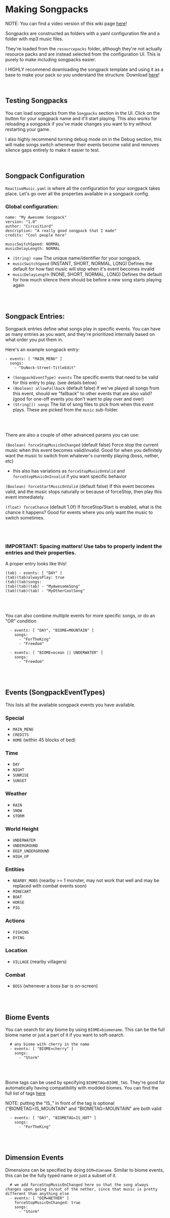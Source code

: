 
# Making Songpacks

NOTE: You can find a video version of this wiki page [here](https://www.youtube.com/watch?v=6vgtpL0cQSA)!

Songpacks are constructed as folders with a yaml configuration file and a folder with mp3 music files.

They're loaded from the `resourcepacks` folder, although they're not actually resource packs and are instead selected from the configuration UI. This is purely to make including songpacks easier.

I HIGHLY recommend downloading the songpack template and using it as a base to make your pack so you understand the structure.
Download [here](https://raw.githubusercontent.com/CircuitLord/ReactiveMusic/master/docs/ReactiveMusicSongpackTemplate-v5.zip)!

<br>

## Testing Songpacks

You can load songpacks from the `Songpacks` section in the UI. Click on the button for your songpack name and it'll start playing.
This also works for reloading a songpack if you've made changes you want to try without restarting your game.

I also highly recommend turning debug mode on in the Debug section,
this will make songs switch whenever their events become valid and removes silence gaps entirely to make it easier to test.

<br>

## Songpack Configuration

`ReactiveMusic.yaml` is where all the configuration for your songpack takes place. Let's go over all the properties available in a songpack config.

### Global configuration:
```
name: "My Awesome Songpack"
version: "1.0"
author: "CircuitLord"
description: "A really good songpack that I made"
credits: "Cool people here"

musicSwitchSpeed: NORMAL
musicDelayLength: NORMAL
```

- `(String) name` The unique name/identifier for your songpack.
-  `musicSwitchSpeed` (INSTANT, SHORT, NORMAL, LONG) Defines the default for how fast music will stop when it's event becomes invalid
-  `musicDelayLength` (NONE, SHORT, NORMAL, LONG) Defines the default for how much silence there should be before a new song starts playing again

<br><br>

## Songpack Entries:

Songpack entries define what songs play in specific events. You can have as many entries as you want, and they're prioritized internally based on what order you put them in.

Here's an example songpack entry:

```
- events: [ "MAIN_MENU" ]
  songs:
    - "DuNock-Street-TitleEdit"
```

- `(SongpackEventType) events` The specific events that need to be valid for this entry to play. (see details below)
- `(Boolean) allowFallback` (default false) If we've played all songs from this event, should  we "fallback" to other events that are also valid? (good for one-off events you don't want to play over and over)
- `(String[]) songs` The list of song files to pick from when this event plays. These are picked from the `music` sub-folder.

<br><br>

There are also a couple of other advanced params you can use:

`(Boolean) forceStopMusicOnChanged` (default false) Force stop the current music when this event becomes valid/invalid. Good for when you definitely want the music to switch from whatever's currently playing (boss, nether, etc)
- this also has variations as `forceStopMusicOnValid` and `forceStopMusicOnInvalid` if you want specific behavior

`(Boolean) forceStartMusicOnValid` (default false) If this event becomes valid, and the music stops naturally or because of forceStop, then play this event immediately.

`(float) forceChance` (default 1.0f) If forceStop/Start is enabled, what is the chance it happens? Good for events where you only want the music to switch sometimes.

<br><br>


### IMPORTANT: Spacing matters! Use tabs to properly indent the entries and their properties.
A proper entry looks like this!
```
(tab) - events: [ "DAY" ]
(tab)(tab)alwaysPlay: true
(tab)(tab)songs:
(tab)(tab)(tab) - "MyAwesomeSong"
(tab)(tab)(tab) - "MyOtherCoolSong"
```

<br><br>

You can also combine multiple events for more specific songs, or do an "OR" condition

```
  - events: [ "DAY", "BIOME=MOUNTAIN" ]
    songs:
      - "ForTheKing"
      - "Freedom"

  - events: [ "BIOME=ocean || UNDERWATER" ]
    songs:
      - "Freedom"
```

<br><br>

## Events (SongpackEventTypes)

This lists all the available songpack events you have available.

### Special
- `MAIN_MENU`
- `CREDITS`
- `HOME` (within 45 blocks of bed)

### Time
- `DAY`
- `NIGHT`
- `SUNRISE`
- `SUNSET`

### Weather
- `RAIN`
- `SNOW`
- `STORM`

### World Height
- `UNDERWATER`
- `UNDERGROUND`
- `DEEP_UNDERGROUND`
- `HIGH_UP`

### Entities
- `NEARBY_MOBS` (nearby >= 1 monster, may not work that well and may be replaced with combat events soon)
- `MINECART`
- `BOAT`
- `HORSE`
- `PIG`

### Actions
- `FISHING`
- `DYING`

### Location
- `VILLAGE` (nearby villagers)

### Combat
- `BOSS` (whenever a boss bar is on-screen)

<br><br>

## Biome Events

You can search for any biome by using `BIOME=biomename`. This can be the full biome name or just a part of it if you want to soft-search.

```
  # any biome with cherry in the name
  - events: [ "BIOME=cherry" ]
    songs:
      - "Storm"
```

<br><br>

Biome tags can be used by specifying `BIOMETAG=BIOME_TAG`. They're good for automatically having compatibility with modded biomes. You can find the full list of tags [here](https://maven.fabricmc.net/docs/fabric-api-0.100.3+1.21/net/fabricmc/fabric/api/tag/convention/v2/ConventionalBiomeTags.html)

NOTE: putting the "IS_" in front of the tag is optional ("BIOMETAG=IS_MOUNTAIN" and "BIOMETAG=MOUNTAIN" are both valid

```
  - events: [ "DAY", "BIOMETAG=IS_HOT" ]
    songs:
      - "ForTheKing"
```

<br><br>


## Dimension Events

Dimensions can be specified by doing `DIM=dimname`. Similar to biome events, this can be the fully typed name or just a subset of it.

```
  # we add forceStopMusicOnChanged here so that the song always changes upon going in/out of the nether, since that music is pretty different than anything else
  - events: [ "DIM=NETHER" ]
    forceStopMusicOnChanged: true
    songs:
      - "Storm"
```

<br><br>



